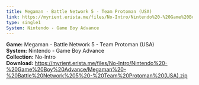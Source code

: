 ```yaml
---
title: Megaman - Battle Network 5 - Team Protoman (USA)
link: https://myrient.erista.me/files/No-Intro/Nintendo%20-%20Game%20Boy%20Advance/Megaman%20-%20Battle%20Network%205%20-%20Team%20Protoman%20(USA).zip
type: single1
System: Nintendo - Game Boy Advance
---
```

<b>Game:</b> Megaman - Battle Network 5 - Team Protoman (USA)<br>
<b>System:</b> Nintendo - Game Boy Advance<br>
<b>Collection:</b> No-Intro<br>
<b>Download:</b> https://myrient.erista.me/files/No-Intro/Nintendo%20-%20Game%20Boy%20Advance/Megaman%20-%20Battle%20Network%205%20-%20Team%20Protoman%20(USA).zip